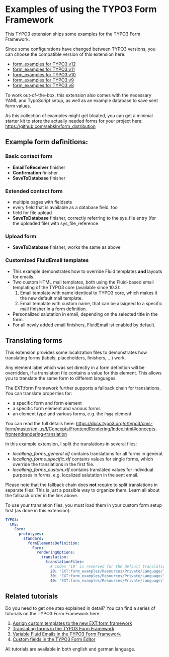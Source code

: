 # Examples of using the TYPO3 Form Framework

This TYPO3 extension ships some examples for the TYPO3 Form Framework.

Since some configurations have changed between TYPO3 versions, you can choose the compatible version of this extension here:
- [form_examples for TYPO3 v12](https://github.com/sebkln/form_examples/tree/12.4)
- [form_examples for TYPO3 v11](https://github.com/sebkln/form_examples/tree/11.5)
- [form_examples for TYPO3 v10](https://github.com/sebkln/form_examples/tree/10.4)
- [form_examples for TYPO3 v9](https://github.com/sebkln/form_examples/tree/9.5)
- [form_examples for TYPO3 v8](https://github.com/sebkln/form_examples/tree/8.7)

To work out-of–the-box, this extension also comes with the necessary YAML and TypoScript setup, as well as an example database to save sent form values.

As this collection of examples might get bloated, you can get a minimal starter kit to store the actually needed forms for your project here: https://github.com/sebkln/form_distribution


## Example form definitions:
### Basic contact form
- **EmailToReceiver** finisher
- **Confirmation** finisher
- **SaveToDatabase** finisher

### Extended contact form
- multiple pages with fieldsets
- every field that is available as a database field, too
- field for file upload
- **SaveToDatabase** finisher, correctly referring to the sys_file entry (for the uploaded file) with sys_file_reference

### Upload form
- **SaveToDatabase** finisher, works the same as above

### Customized FluidEmail templates
- This example demonstrates how to override Fluid templates **and** layouts for emails.
- Two custom HTML mail templates, both using the Fluid-based email templating of the TYPO3 core (available since 10.3):
  1. Email template with name identical to TYPO3 core, which makes it the new default mail template.
  2. Email template with custom name, that can be assigned to a specific mail finisher in a form definition.
- Personalized salutation in email, depending on the selected title in the form.
- For all newly added email finishers, FluidEmail ist enabled by default.


## Translating forms

This extension provides some localization files to demonstrates how translating forms (labels, placeholders, finishers, ...) work.

Any element label which was set directly in a form definition will be overridden, if a translation file contains a value for this element.
This allows you to translate the same form to different languages.

The EXT:form Framework further supports a fallback chain for translations. You can translate properties for:

- a specific form and form element
- a specific form element and various forms
- an element type and various forms, e.g. the `Page` element

You can read the full details here: https://docs.typo3.org/c/typo3/cms-form/master/en-us/I/Concepts/FrontendRendering/Index.html#concepts-frontendrendering-translation

In this example extension, I split the translations in several files:
- *locallang_forms_general.xlf*  contains translations for all forms in general.
- *locallang_forms_specific.xlf* contains values for single forms, which override the translations in the first file.
- *locallang_forms_custom.xlf* contains translated values for individual purposes in forms, e.g. localized salutation in the sent email.

Please note that the fallback chain does **not** require to split translations in separate files! This is just a possible way to organize them.
Learn all about the fallback order in the link above.

To use your translation files, you must load them in your custom form setup first (as done in this extension):

````yaml
TYPO3:
  CMS:
    Form:
      prototypes:
        standard:
          formElementsDefinition:
            Form:
              renderingOptions:
                translation:
                  translationFiles:
                    # index '10' is reserved for the default translation file.
                    20: 'EXT:form_examples/Resources/Private/Language/locallang_forms_general.xlf'
                    30: 'EXT:form_examples/Resources/Private/Language/locallang_forms_specific.xlf'
                    40: 'EXT:form_examples/Resources/Private/Language/locallang_forms_custom.xlf'
````


## Related tutorials

Do you need to get one step explained in detail? You can find a series of tutorials on the TYPO3 Form Framework here:

1. [Assign custom templates to the new EXT:form framework](https://www.sebkln.de/en/tutorials/assign-custom-templates-to-the-new-ext-form-framework/)
2. [Translating forms in the TYPO3 Form Framework](https://www.sebkln.de/en/tutorials/translating-forms-in-the-typo3-form-framework/)
3. [Variable Fluid Emails in the TYPO3 Form Framework](https://www.sebkln.de/en/tutorials/fluid-emails-in-the-typo3-form-framework/)
4. [Custom fields in the TYPO3 Form Editor](https://www.sebkln.de/en/tutorials/custom-fields-in-the-typo3-form-editor/)

All tutorials are available in both english and german language.

